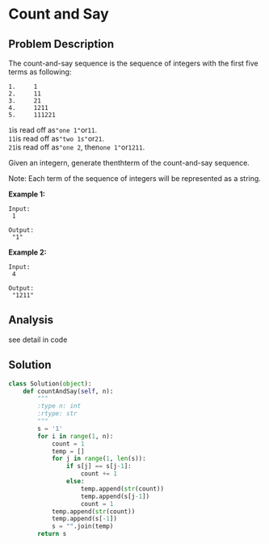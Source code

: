 # Count and Say

## Problem Description

The count-and-say sequence is the sequence of integers with the first five terms as following:

```
1.     1
2.     11
3.     21
4.     1211
5.     111221

```

`1`is read off as`"one 1"`or`11`.  
`11`is read off as`"two 1s"`or`21`.  
`21`is read off as`"one 2`, then`one 1"`or`1211`.  


Given an integern, generate thenthterm of the count-and-say sequence.

Note: Each term of the sequence of integers will be represented as a string.

**Example 1:**

```
Input:
 1

Output:
 "1"
```

**Example 2:**

```
Input:
 4

Output:
 "1211"
```

## Analysis

see detail in code

## Solution

```py
class Solution(object):
    def countAndSay(self, n):
        """
        :type n: int
        :rtype: str
        """
        s = '1'
        for i in range(1, n):
            count = 1
            temp = []
            for j in range(1, len(s)):
                if s[j] == s[j-1]:
                    count += 1
                else:
                    temp.append(str(count))
                    temp.append(s[j-1])
                    count = 1
            temp.append(str(count))
            temp.append(s[-1])
            s = "".join(temp)
        return s
            
            
        
```



